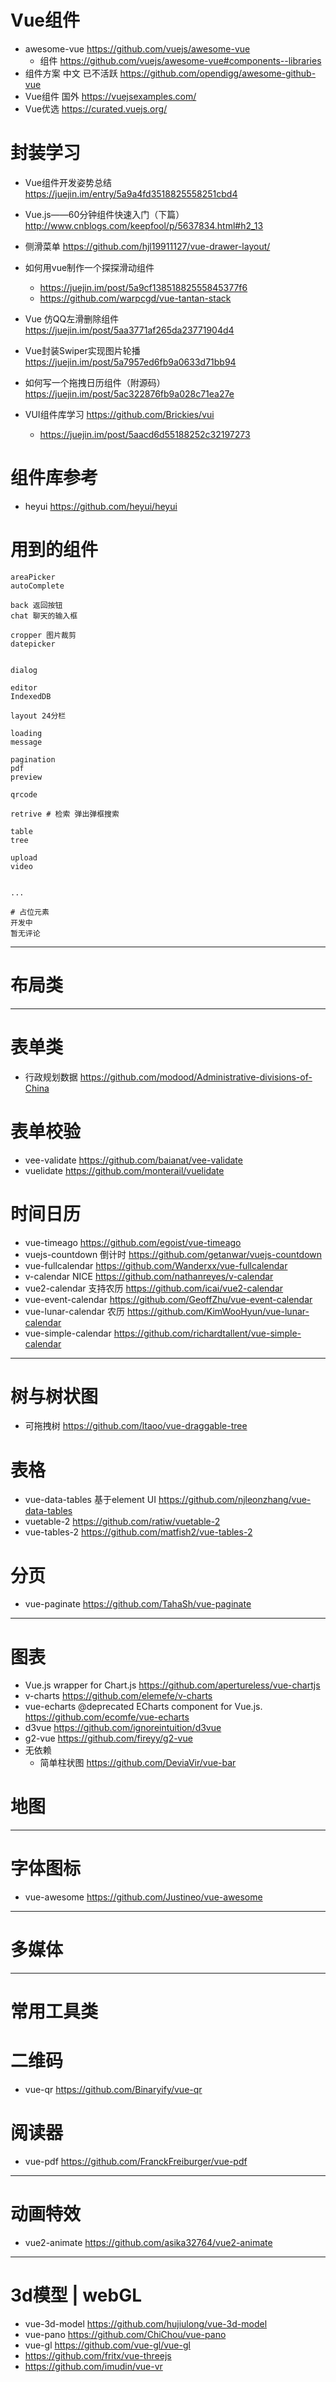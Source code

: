 # Vue组件

- awesome-vue <https://github.com/vuejs/awesome-vue>
  - 组件 https://github.com/vuejs/awesome-vue#components--libraries
- 组件方案 中文 已不活跃 <https://github.com/opendigg/awesome-github-vue>
- Vue组件 国外 https://vuejsexamples.com/
- Vue优选 https://curated.vuejs.org/

# 封装学习

- Vue组件开发姿势总结 https://juejin.im/entry/5a9a4fd3518825558251cbd4
- Vue.js——60分钟组件快速入门（下篇） http://www.cnblogs.com/keepfool/p/5637834.html#h2_13
- 侧滑菜单 <https://github.com/hjl19911127/vue-drawer-layout/>
- 如何用vue制作一个探探滑动组件

  - <https://juejin.im/post/5a9cf13851882555845377f6>
  - <https://github.com/warpcgd/vue-tantan-stack>
- Vue 仿QQ左滑删除组件 https://juejin.im/post/5aa3771af265da23771904d4 
- Vue封装Swiper实现图片轮播 https://juejin.im/post/5a7957ed6fb9a0633d71bb94 
- 如何写一个拖拽日历组件（附源码） https://juejin.im/post/5ac322876fb9a028c71ea27e
- VUI组件库学习 <https://github.com/Brickies/vui>

  - <https://juejin.im/post/5aacd6d55188252c32197273>

# 组件库参考

- heyui https://github.com/heyui/heyui

# 用到的组件

```shell
areaPicker
autoComplete

back 返回按钮
chat 聊天的输入框

cropper 图片裁剪
datepicker


dialog

editor
IndexedDB

layout 24分栏

loading
message

pagination
pdf
preview

qrcode

retrive # 检索 弹出弹框搜索

table
tree

upload
video


...

# 占位元素
开发中
暂无评论
```


---

# 布局类

---

# 表单类

- 行政规划数据 <https://github.com/modood/Administrative-divisions-of-China>


# 表单校验 

- vee-validate https://github.com/baianat/vee-validate 
- vuelidate https://github.com/monterail/vuelidate

# 时间日历

- vue-timeago https://github.com/egoist/vue-timeago
- vuejs-countdown 倒计时 https://github.com/getanwar/vuejs-countdown
- vue-fullcalendar https://github.com/Wanderxx/vue-fullcalendar
- v-calendar NICE https://github.com/nathanreyes/v-calendar
- vue2-calendar 支持农历 https://github.com/icai/vue2-calendar
- vue-event-calendar https://github.com/GeoffZhu/vue-event-calendar
- vue-lunar-calendar 农历 https://github.com/KimWooHyun/vue-lunar-calendar
- vue-simple-calendar https://github.com/richardtallent/vue-simple-calendar

---

# 树与树状图

- 可拖拽树 <https://github.com/ltaoo/vue-draggable-tree>

# 表格

- vue-data-tables 基于element UI https://github.com/njleonzhang/vue-data-tables
- vuetable-2 https://github.com/ratiw/vuetable-2
- vue-tables-2 https://github.com/matfish2/vue-tables-2

# 分页

- vue-paginate https://github.com/TahaSh/vue-paginate

---

# 图表

- Vue.js wrapper for Chart.js https://github.com/apertureless/vue-chartjs
- v-charts https://github.com/elemefe/v-charts
- vue-echarts @deprecated ECharts component for Vue.js. https://github.com/ecomfe/vue-echarts
- d3vue https://github.com/ignoreintuition/d3vue
- g2-vue https://github.com/fireyy/g2-vue
- 无依赖
  - 简单柱状图 https://github.com/DeviaVir/vue-bar

# 地图


---

# 字体图标

- vue-awesome https://github.com/Justineo/vue-awesome 

---

# 多媒体


---

# 常用工具类

# 二维码

- vue-qr https://github.com/Binaryify/vue-qr

# 阅读器

- vue-pdf https://github.com/FranckFreiburger/vue-pdf

---

# 动画特效

- vue2-animate https://github.com/asika32764/vue2-animate

---

# 3d模型 | webGL

- vue-3d-model <https://github.com/hujiulong/vue-3d-model>
- vue-pano https://github.com/ChiChou/vue-pano
- vue-gl https://github.com/vue-gl/vue-gl
- https://github.com/fritx/vue-threejs
- https://github.com/imudin/vue-vr